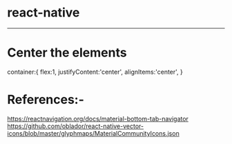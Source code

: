 # react-native
------------------
# Center the elements 
   container:{
        flex:1,
        justifyContent:'center', 
        alignItems:'center',
    }
# References:-
https://reactnavigation.org/docs/material-bottom-tab-navigator
https://github.com/oblador/react-native-vector-icons/blob/master/glyphmaps/MaterialCommunityIcons.json
